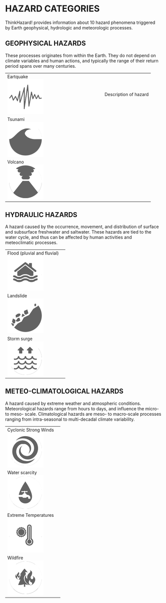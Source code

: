 # HAZARD CATEGORIES
ThinkHazard! provides information about 10 hazard phenomena triggered by Earth geophysical, hydrologic and meteorologic processes.

## GEOPHYSICAL HAZARDS
These processes originates from within the Earth. They do not depend on climate variables and human actions, and typically the range of their return period spans over many centuries.

<table><tr><td width="300">
Eartquake
<div class="c-box-image">
<img src="images/posts/eq.png">
    </div></td>
    <td>Description of hazard</td></tr>

<tr><td>Tsunami
<div class="c-box-image">
<img src="images/posts/ts.png">
</div></td>
    <td></td></tr>

<tr><td>Volcano
<div class="c-box-image">
<img src="images/posts/va.png">
</div></td>
    <td></td></tr></table>

## HYDRAULIC HAZARDS
A hazard caused by the occurrence, movement, and distribution of surface and subsurface freshwater and saltwater. These hazards are tied to the water cycle, and thus can be affected by human activities and meteoclimatic processes.

<table><tr><td>
Flood (pluvial and fluvial)
<div class="c-box-image">
<img src="images/posts/fl.png">
</div></td>
    <td></td></tr>

<tr><td>Landslide
<div class="c-box-image">
<img src="images/posts/ls.png">
</div></td>
    <td></td></tr>

<tr><td>Storm surge
<div class="c-box-image">
<img src="images/posts/ss.png">
</div></td>
    <td></td></tr></table>

## METEO-CLIMATOLOGICAL HAZARDS
A hazard caused by extreme weather and atmospheric conditions. Meteorological hazards range from hours to days, and influence the micro- to meso- scale. Climatological hazards are meso- to macro-scale processes ranging from intra-seasonal to multi-decadal climate variability.

<table><tr><td>
Cyclonic Strong Winds
<div class="c-box-image">
<img src="images/posts/sw.png">
</div></td>
    <td></td></tr>

<tr><td>Water scarcity
<div class="c-box-image">
<img src="images/posts/ws.png">
</div></td>
    <td></td></tr>

<tr><td>Extreme Temperatures
<div class="c-box-image">
<img src="images/posts/et.png">
</div></td>
    <td></td></tr>

<tr><td>Wildfire
<div class="c-box-image">
<img src="images/posts/wf.png">
</div></td>
    <td></td></tr></table>
